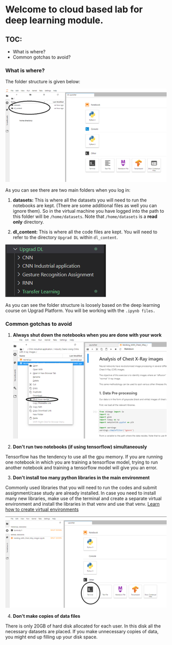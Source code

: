 # Welcome to cloud based lab for deep learning module.

## TOC:
- What is where?
- Common gotchas to avoid?

### What is where?
The folder structure is given below:

![](images/img4.png)

As you can see there are two main folders when you log in:

1. **datasets:** This is where all the datasets you will need to run the notebooks are kept. (There are some additional files as well you can ignore them). So in the virtual machine you have logged into the path to this folder will be `/home/datasets`. Note that `/home/datasets` is a **read only** directory.

2. **dl_content:** This is where all the code files are kept. You will need to refer to the directory `Upgrad DL` within `dl_content`.

![](./images/img3.png)

As you can see the folder structure is loosely based on the deep learning course on Upgrad Platform. You will be working with the `.ipynb files.`

 ### Common gotchas to avoid

 1. **Always shut down the notebooks when you are done with your work**
![](./images/img1.png)

2. **Don't run two notebooks (if using tensorflow) simultaneously**
   
Tensorflow has the tendency to use all the gpu memory. If you are running one notebook in which you are training a tensorflow model, trying to run another notebook and training a tensorflow model will give you an error.

3. **Don't install too many python libraries in the main environment**
 
 Commonly used libraries that you will need to run the codes and submit assignment/case study are already installed. In case you need to install many new libraries, make use of the terminal and create a separate virtual environment and install the libraries in that venv and use that venv. [Learn how to create virtual environments](https://packaging.python.org/guides/installing-using-pip-and-virtual-environments/)


![](./images/img2.png)

 4. **Don't make copies of data files**

 There is only 20GB of hard disk allocated for each user. In this disk all the necessary datasets are placed. If you make unnecessary copies of data, you might end up filling up your disk space.

